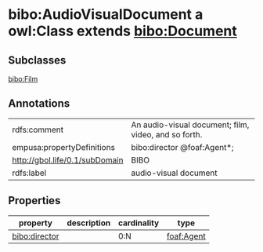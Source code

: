 # bibo:AudioVisualDocument a owl:Class extends [bibo:Document](/ontology/bibo/Document)

## Subclasses

[bibo:Film](/ontology/bibo/Film)

## Annotations

|||
|-----|-----|
|rdfs:comment|An audio-visual document; film, video, and so forth.|
|empusa:propertyDefinitions|bibo:director @foaf:Agent*;|
|<http://gbol.life/0.1/subDomain>|BIBO|
|rdfs:label|audio-visual document|

## Properties

|property|description|cardinality|type|
|-----|-----|-----|-----|
|[bibo:director](/ontology/bibo/director)||0:N|[foaf:Agent](/foaf/0.1/Agent)|

